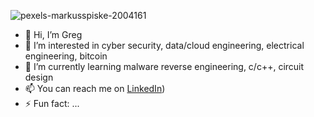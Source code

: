 ![pexels-markusspiske-2004161](https://github.com/user-attachments/assets/385c396c-5fc3-4036-b2de-10c0dc1de6a7)

- 👋 Hi, I’m Greg
- 👀 I’m interested in cyber security, data/cloud engineering, electrical engineering, bitcoin
- 🌱 I’m currently learning malware reverse engineering, c/c++, circuit design
- 📫 You can reach me on [LinkedIn](https://www.linkedin.com/in/gwilkinson01/))
- ⚡ Fun fact: ...

<!---
gwilkinson01/gwilkinson01 is a ✨ special ✨ repository because its `README.md` (this file) appears on your GitHub profile.
You can click the Preview link to take a look at your changes.
--->
